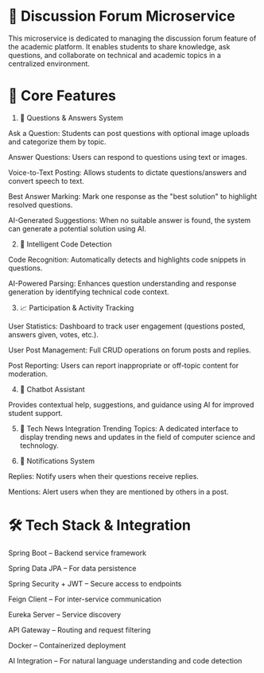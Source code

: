 # 💬 Discussion Forum Microservice

This microservice is dedicated to managing the discussion forum feature of the academic platform. It enables students to share knowledge, ask questions, and collaborate on technical and academic topics in a centralized environment.

# 🚀 Core Features

1. 🧠 Questions & Answers System

Ask a Question: Students can post questions with optional image uploads and categorize them by topic.

Answer Questions: Users can respond to questions using text or images.

Voice-to-Text Posting: Allows students to dictate questions/answers and convert speech to text.

Best Answer Marking: Mark one response as the "best solution" to highlight resolved questions.

AI-Generated Suggestions: When no suitable answer is found, the system can generate a potential solution using AI.

2. 🧾 Intelligent Code Detection

Code Recognition: Automatically detects and highlights code snippets in questions.

AI-Powered Parsing: Enhances question understanding and response generation by identifying technical code context.

3. 📈 Participation & Activity Tracking

User Statistics: Dashboard to track user engagement (questions posted, answers given, votes, etc.).

User Post Management: Full CRUD operations on forum posts and replies.

Post Reporting: Users can report inappropriate or off-topic content for moderation.

4. 🤖 Chatbot Assistant

Provides contextual help, suggestions, and guidance using AI for improved student support.

5. 📰 Tech News Integration
Trending Topics: A dedicated interface to display trending news and updates in the field of computer science and technology.

6. 🔔 Notifications System

Replies: Notify users when their questions receive replies.

Mentions: Alert users when they are mentioned by others in a post.




# 🛠️ Tech Stack & Integration

Spring Boot – Backend service framework

Spring Data JPA – For data persistence

Spring Security + JWT – Secure access to endpoints

Feign Client – For inter-service communication

Eureka Server – Service discovery

API Gateway – Routing and request filtering

Docker – Containerized deployment

AI Integration – For natural language understanding and code detection
